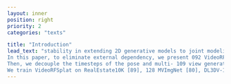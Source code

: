 ```yaml
---
layout: inner
position: right
priority: 2
categories: "texts"

title: "Introduction"
lead_text: "stability in extending 2D generative models to joint modeling 082 due to the modality gap, hindering high-quality generation 083 and alignment between generated images and camera poses 084 To address this, several stabilization techniques leveraging 085 external models have been proposed For instance, NVCom- 086 poser [32] leverages Dust3R [70] distillation to improve 087 consistency, while SplatFlow [19] and director3D [33] rely 088 on other 2D models and refinements during sampling While 089 these help reduce instability, dependency on external models 090 hinders seamless integration into a single model 091
In this paper, to eliminate external dependency, we present 092 VideoRFSplat, a direct 3DGS generation model that intro- 093 duces an architecture and sampling strategy for jointly gener- 094 ating camera poses and multi-view images when leveraging 095 a video generation model Our core idea is a dual-stream 096 architecture, side-attaching a dedicated rectified flow-based 097 pose generation model alongside a pre-trained video gener- 098 ation model, jointly trained to generate multi-view image 099 latents and camera poses simultaneously This side-attached 100 pose diffusion model runs parallel to the video model’s for- 101 ward stream, interacting at specific layers while maintaining 102 separate forward paths This design minimizes interference 103 between the two modalities, allowing each to specialize inde- 104 pendently and ensuring consistency between poses and multi- 105 view images Similar to previous approaches [19, 33, 74], a 106 Gaussian splat decoder decodes 3DGS from the generated 107 poses and image latents in a feed-forward fashion 108
Then, we decouple the timesteps of the pose and multi- 109 view generation models, allowing each to operate at different 110 noise levels independently Unlike standard approaches that 111 synchronize timesteps and noise levels across modalities, 112 our design permits flexible asynchronous sampling This 113 approach is motivated by our observation that synchronized 114 denoising of multi-view images and camera poses, particu- 115 larly at early timesteps, leads to mutual ambiguity, increasing 116 uncertainty and causing unstable generation To mitigate this 117 issue, we design the pose modality—found to be more robust 118 to faster denoising—to undergo a more rapid denoising pro- 119 cess than the images By doing so, the clearer pose informa- 120 tion effectively reduces the ambiguity in the pose modality, 121 stabilizing the sampling Furthermore, we propose an asyn- 122 chronous adaptation of Classifier-Free Guidance (CFG) that 123 enables the clearer pose to better guide multi-view image 124 generation Moreover, the proposed asynchronous sampling 125 strategy with decoupled timesteps naturally extends to the 126 camera conditional generation task 127
We train VideoRFSplat on RealEstate10K [89], 128 MVImgNet [80], DL3DV-10K [39], and ACID [41] datasets 129 Notably, VideoRFSplat achieves superior performance 130 without relying on SDS++ refinement [33], surpassing 131 existing text-to-3D direct generation methods that depend 132 on SDS++ [19, 33], demonstrating effectiveness of our 133 approach and eliminating dependencies on external models 134"
---
```


